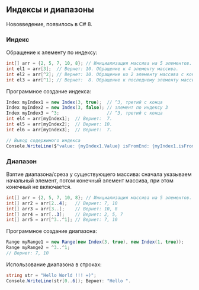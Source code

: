 ## Индексы и диапазоны

Нововведение, появилось в C# 8.



### Индекс

Обращение к элементу по индексу:

```c#
int[] arr = {2, 5, 7, 10, 8}; // Инициализация массива на 5 элементов.
int el1 = arr[3];  // Вернет: 10. Обращение к 4 элементу массива.
int el2 = arr[^2]; // Вернет: 10. Обращение ко 2 элементу массива с конца.
int el3 = arr[^1]; // Вернет:  8. Обращение к последнему элементу массива.
```

Программное создание индекса:

```c#
Index myIndex1 = new Index(3, true);  // ^3, третий с конца
Index myIndex2 = new Index(3, false); // элемент по индексу 3
Index myIndex3 = ^3;                  // ^3, третий с конца
int el4 = arr[myIndex1];  // Вернет:  7.
int el5 = arr[myIndex2];  // Вернет: 10.
int el6 = arr[myIndex3];  // Вернет:  7.

// Вывод содержимого индекса
Console.WriteLine($"value: {myIndex1.Value} isFromEnd: {myIndex1.isFromEnd}"); 
```



### Диапазон

Взятие диапазона/среза у существующего массива: сначала указываем начальный элемент, потом конечный элемент массива, при этом конечный не включается.

```c#
int[] arr = {2, 5, 7, 10, 8}; // Инициализация массива на 5 элементов.
int[] arr2 = arr[2..4];   // Вернет: 7, 10
int[] arr3 = arr[3..];    // Вернет: 10, 8
int[] arr4 = arr[..3];    // Вернет: 2, 5, 7
int[] arr5 = arr[^3..^1]; // Вернет: 7, 10
```

Программное создание диапазона:

```c#
Range myRange1 = new Range(new Index(3, true), new Index(1, true));
Range myRange2 = ^3..^1;
// Вернет: 7, 10
```



Использование диапазона в строках:

```c#
string str = "Hello World !!! =)";
Console.WriteLine(str[0..6]); Вернет: "Hello ".
```

